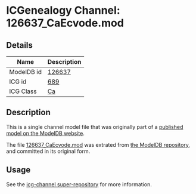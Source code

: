 # ICGenealogy Channel: 126637\_CaEcvode.mod

## Details

Name | Description
---- | -----------
ModelDB id | [126637](http://senselab.med.yale.edu/ModelDB/ShowModel.cshtml?model=126637)
ICG id | [689](http://icg.neurotheory.ox.ac.uk/channels/3/689)
ICG Class | [Ca](http://icg.neurotheory.ox.ac.uk/channels/3)

## Description

This is a single channel model file that was originally part of a [published model on the ModelDB website](http://senselab.med.yale.edu/mModelDB/ShowModel.cshtml?model=126637).

The file [126637\_CaEcvode.mod](126637_CaEcvode.mod) was extrated from [the ModelDB repository](http://senselab.med.yale.edu/ModelDB/ShowModel.cshtml?model=126637), and committed in its original form.

## Usage

See the [icg-channel super-repository](https://github.com/icgenealogy/icg-channels) for more information.